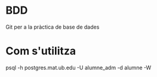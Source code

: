 BDD
===

Git per a la pràctica de base de dades

Com s'utilitza
=

psql -h postgres.mat.ub.edu -U alumne_adm -d alumne -W

